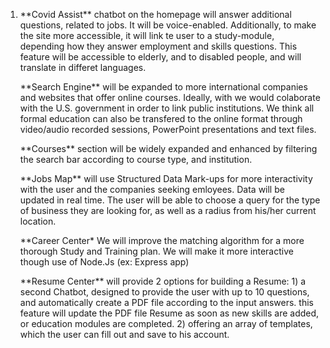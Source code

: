 1) <p>**Covid Assist** chatbot on the homepage will answer additional questions, related to jobs. It will be voice-enabled.
   Additionally, to make the site more accessible, it will link te user to a study-module, depending how they answer employment and skills questions.
   This feature will be accessible to elderly, and to disabled people, and will translate in differet languages.
   
   <p>**Search Engine** will be expanded to more international companies and websites that offer online courses.
   Ideally, with we would colaborate with the U.S. government in order to link public institutions. We think all formal education can also be transfered to the online format through video/audio recorded sessions, PowerPoint presentations and text files.
   
   <p>**Courses** section will be widely expanded and enhanced by filtering the search bar according to course type, and institution.
   
   <p>**Jobs Map** will use Structured Data Mark-ups for more interactivity with the user and the companies seeking emloyees.
   Data will be updated in real time. The user will be able to choose a query for the type of business they are looking for, as well as a radius from his/her current location.
   <p>**Career Center* We will improve the matching algorithm for a more thorough Study and Training plan. We will make it more interactive though use of Node.Js (ex: Express app)
   
   <p>**Resume Center** will provide 2 options for building a Resume:
                        1) a second Chatbot, designed to provide the user with up to 10 questions, and automatically create a PDF file according to the input answers. 
                           this feature will update the PDF file Resume as soon as new skills are added, or education modules are completed.
                        2) offering an array of templates, which the user can fill out and save to his account.
   
